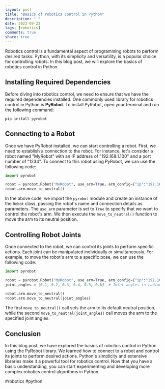 ```yaml
---
layout: post
title: "Basics of robotics control in Python"
description: " "
date: 2023-09-23
tags: [robotics]
comments: true
share: true
---
```


Robotics control is a fundamental aspect of programming robots to perform desired tasks. Python, with its simplicity and versatility, is a popular choice for controlling robots. In this blog post, we will explore the basics of robotics control in Python.

## Installing Required Dependencies

Before diving into robotics control, we need to ensure that we have the required dependencies installed. One commonly used library for robotics control in Python is **PyRobot**. To install PyRobot, open your terminal and run the following command:

```
pip install pyrobot
```
  
## Connecting to a Robot

Once we have PyRobot installed, we can start controlling a robot. First, we need to establish a connection to the robot. For instance, let's consider a robot named "MyRobot" with an IP address of "192.168.1.100" and a port number of "1234". To connect to this robot using PyRobot, we can use the following code:

```python
import pyrobot

robot = pyrobot.Robot("MyRobot", use_arm=True, arm_config={"ip":"192.168.1.100", "port":1234})
robot.arm.move_to_neutral()
```

In the above code, we import the `pyrobot` module and create an instance of the `Robot` class, passing the robot's name and connection details as parameters. The `use_arm` parameter is set to `True` to specify that we want to control the robot's arm. We then execute the `move_to_neutral()` function to move the arm to its neutral position.

## Controlling Robot Joints

Once connected to the robot, we can control its joints to perform specific actions. Each joint can be manipulated individually or simultaneously. For example, to move the robot's arm to a specific pose, we can use the following code:

```python
import pyrobot

robot = pyrobot.Robot("MyRobot", use_arm=True, arm_config={"ip":"192.168.1.100", "port":1234})
joint_angles = [0.1, 0.2, 0.3, 0.4, 0.5, 0.6]  # Joint angles in radians
  
robot.arm.move_to_neutral()
robot.arm.move_to_neutral(joint_angles)
```

The first `move_to_neutral()` call sets the arm to its default neutral position, while the second `move_to_neutral(joint_angles)` call moves the arm to the specified joint angles.

## Conclusion

In this blog post, we have explored the basics of robotics control in Python using the PyRobot library. We learned how to connect to a robot and control its joints to perform desired actions. Python's simplicity and extensive libraries make it a powerful tool for robotics control. Now that you have a basic understanding, you can start experimenting and developing more complex robotics control algorithms in Python.

#robotics #python